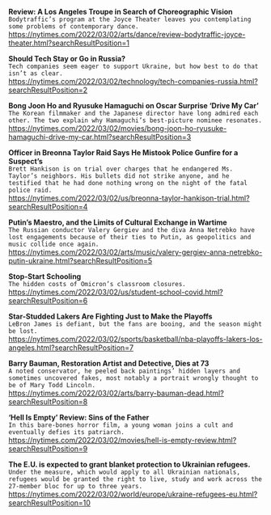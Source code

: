 **Review: A Los Angeles Troupe in Search of Choreographic Vision**\
`Bodytraffic’s program at the Joyce Theater leaves you contemplating some problems of contemporary dance.`\
https://nytimes.com/2022/03/02/arts/dance/review-bodytraffic-joyce-theater.html?searchResultPosition=1

**Should Tech Stay or Go in Russia?**\
`Tech companies seem eager to support Ukraine, but how best to do that isn’t as clear.`\
https://nytimes.com/2022/03/02/technology/tech-companies-russia.html?searchResultPosition=2

**Bong Joon Ho and Ryusuke Hamaguchi on Oscar Surprise ‘Drive My Car’**\
`The Korean filmmaker and the Japanese director have long admired each other. The two explain why Hamaguchi’s best-picture nominee resonates.`\
https://nytimes.com/2022/03/02/movies/bong-joon-ho-ryusuke-hamaguchi-drive-my-car.html?searchResultPosition=3

**Officer in Breonna Taylor Raid Says He Mistook Police Gunfire for a Suspect’s**\
`Brett Hankison is on trial over charges that he endangered Ms. Taylor’s neighbors. His bullets did not strike anyone, and he testified that he had done nothing wrong on the night of the fatal police raid.`\
https://nytimes.com/2022/03/02/us/breonna-taylor-hankison-trial.html?searchResultPosition=4

**Putin’s Maestro, and the Limits of Cultural Exchange in Wartime**\
`The Russian conductor Valery Gergiev and the diva Anna Netrebko have lost engagements because of their ties to Putin, as geopolitics and music collide once again.`\
https://nytimes.com/2022/03/02/arts/music/valery-gergiev-anna-netrebko-putin-ukraine.html?searchResultPosition=5

**Stop-Start Schooling**\
`The hidden costs of Omicron’s classroom closures.`\
https://nytimes.com/2022/03/02/us/student-school-covid.html?searchResultPosition=6

**Star-Studded Lakers Are Fighting Just to Make the Playoffs**\
`LeBron James is defiant, but the fans are booing, and the season might be lost.`\
https://nytimes.com/2022/03/02/sports/basketball/nba-playoffs-lakers-los-angeles.html?searchResultPosition=7

**Barry Bauman, Restoration Artist and Detective, Dies at 73**\
`A noted conservator, he peeled back paintings’ hidden layers and sometimes uncovered fakes, most notably a portrait wrongly thought to be of Mary Todd Lincoln.`\
https://nytimes.com/2022/03/02/arts/barry-bauman-dead.html?searchResultPosition=8

**‘Hell Is Empty’ Review: Sins of the Father**\
`In this bare-bones horror film, a young woman joins a cult and eventually defies its patriarch.`\
https://nytimes.com/2022/03/02/movies/hell-is-empty-review.html?searchResultPosition=9

**The E.U. is expected to grant blanket protection to Ukrainian refugees.**\
`Under the measure, which would apply to all Ukrainian nationals, refugees would be granted the right to live, study and work across the 27-member bloc for up to three years.`\
https://nytimes.com/2022/03/02/world/europe/ukraine-refugees-eu.html?searchResultPosition=10

